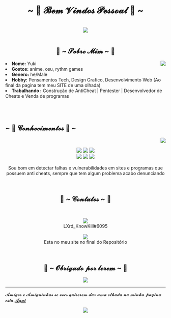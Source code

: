 <body>
<h1 align="center">~ 💖 𝓑𝓮𝓶 𝓥𝓲𝓷𝓭𝓸𝓼 𝓟𝓮𝓼𝓼𝓸𝓪𝓵 💖 ~</h1>
<br>
<div align="center">
<img src="https://media.giphy.com/media/PzMHYQJnuKbenMrXu9/giphy.gif">
</div>
<br>
<div>
<h2 align="center"> 🦊 ~ 𝓢𝓸𝓫𝓻𝓮 𝓜𝓲𝓶 ~ 🦊 </h2>
<img src="https://i.kym-cdn.com/photos/images/original/001/435/579/9ff.gif" align="right">
<li>
<b>Nome:</b> Yuki</li>

<li>
<b>Gostos:</b> anime, osu, rythm games
</li>
<li>
<b>Genero:</b> he/Male
</li>
<li>
<b>Hobby:</b> Pensamentos Tech, Design Grafico, Desenvolvimento Web (Ao final da pagina tem meu SITE de uma olhada)
</li>
<li>
<b>Trabalhando :</b> Construção de AntiCheat | Pentester | Desenvolvedor de Cheats e Venda de programas
</li>
<br><br><br>
</div>
<div>
<h2 align="left">            ~ 📇 𝓒𝓸𝓷𝓱𝓮𝓬𝓲𝓶𝓮𝓷𝓽𝓸𝓼 📇 ~</h2>
<p>
<img src="https://c.tenor.com/g6gB7IfcS6EAAAAC/padoru-pet.gif" align="right">
</div>
<div>
<br>
<div align="center">
<p align="center"><img src="https://img.shields.io/badge/adobe%20photoshop%20-%2331A8FF.svg?&style=for-the-badge&logo=adobe%20photoshop&logoColor=white"/> <img src="https://img.shields.io/badge/html5%20-%23E34F26.svg?&style=for-the-badge&logo=html5&logoColor=white"/> <img src="https://img.shields.io/badge/css3%20-%231572B6.svg?&style=for-the-badge&logo=css3&logoColor=white"/><br>
 <img src="https://img.shields.io/badge/node.js%20-%2343853D.svg?&style=for-the-badge&logo=node.js&logoColor=white"/> <img src="https://img.shields.io/badge/javascript%20-%23323330.svg?&style=for-the-badge&logo=javascript&logoColor=%23F7DF1E"/> <img src="https://img.shields.io/badge/git%20-%23F05033.svg?&style=for-the-badge&logo=git&logoColor=white"/> <br><br>
Sou bom em detectar falhas e vulnerabilidades em sites e programas que possuem anti cheats, sempre que tem algum problema acabo denunciando
</p>
<br>
<h2>           📝 ~ 𝓒𝓸𝓷𝓽𝓪𝓽𝓸𝓼 ~ 📝</h2>

<br>
<p align="center"> <img src="https://img.shields.io/badge/Discord-7289DA?style=for-the-badge&logo=discord&logoColor=white" align="center">
  <br>
 LXrd_KnowKill#6095
  <br>
  <br>
 <img src="https://img.shields.io/badge/Instagram-E4405F?style=for-the-badge&logo=instagram&logoColor=white"> 
  <br>
 Esta no meu site no final do Repositório
 <br>
</div>
<br>
<div>
<h2 align="center">💖 ~ 𝓞𝓫𝓻𝓲𝓰𝓪𝓭𝓸 𝓹𝓸𝓻 𝓵𝓮𝓻𝓮𝓶 ~ 💖</h2>
<div align="center">
<img src="https://i.imgur.com/VAkEz8u.gif">
</div>
<hr>
</div>
</div>
</body>
           𝓐𝓶𝓲𝓰𝓸𝓼 𝓮 𝓐𝓶𝓲𝓰𝓾𝓲𝓷𝓱𝓪𝓼 𝓼𝓮 𝓿𝓸𝓬𝓼 𝓺𝓾𝓲𝓼𝓮𝓻𝓮𝓶 𝓭𝓪𝓻 𝓾𝓶𝓪 𝓸𝓵𝓱𝓪𝓭𝓪 𝓷𝓪 𝓶𝓲𝓷𝓱𝓪 𝓹𝓪𝓰𝓲𝓷𝓪 𝓮𝓼𝓽𝓪  <a href="https://lxrdknowkill.github.io/LXrdKnowkill/" target="_blank">𝓐𝓺𝓾𝓲</a>
           
           
           
           
  <p align="center" >  
  <a href="https://github.com/anuraghazra/github-readme-stats"> 
<img  src="https://github-readme-stats.vercel.app/api?username=LXrdKnowkill&&show_icons=true&theme=radical"/>
  </a>
  </p>
